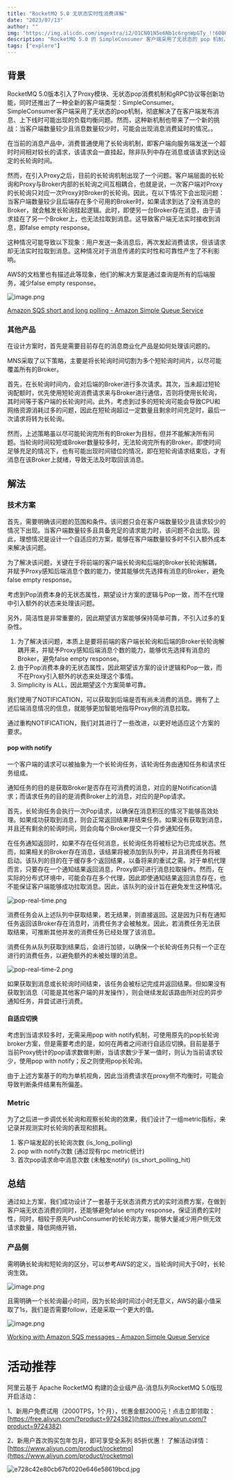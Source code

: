 ```yaml
---
title: "RocketMQ 5.0 无状态实时性消费详解"
date: "2023/07/13"
author: ""
img: "https://img.alicdn.com/imgextra/i2/O1CN01N5e6Nb1c6rgnWpGTy_!!6000000003552-0-tps-685-383.jpg"
description: "RocketMQ 5.0 的 SimpleConsumer 客户端采用了无状态的 pop 机制，彻底解决了在客户端发布消息、上下线时可能出现的负载均衡问题。"
tags: ["explore"]
---
```

## 背景
RocketMQ 5.0版本引入了Proxy模块、无状态pop消费机制和gRPC协议等创新功能，同时还推出了一种全新的客户端类型：SimpleConsumer。SimpleConsumer客户端采用了无状态的pop机制，彻底解决了在客户端发布消息、上下线时可能出现的负载均衡问题。然而，这种新机制也带来了一个新的挑战：当客户端数量较少且消息数量较少时，可能会出现消息消费延时的情况。。

在当前的消息产品中，消费普通使用了长轮询机制，即客户端向服务端发送一个超时时间相对较长的请求，该请求会一直挂起，除非队列中存在消息或该请求到达设定的长轮询时间。

然而，在引入Proxy之后，目前的长轮询机制出现了一个问题。客户端层面的长轮询和Proxy与Broker内部的长轮询之间互相耦合，也就是说，一次客户端对Proxy的长轮询只对应一次Proxy对Broker的长轮询。因此，在以下情况下会出现问题：当客户端数量较少且后端存在多个可用的Broker时，如果请求到达了没有消息的Broker，就会触发长轮询挂起逻辑。此时，即使另一台Broker存在消息，由于请求挂在了另一个Broker上，也无法拉取到消息。这导致客户端无法实时接收到消息，即false empty response。

这种情况可能导致以下现象：用户发送一条消息后，再次发起消费请求，但该请求却无法实时拉取到消息。这种情况对于消息传递的实时性和可靠性产生了不利影响。

AWS的文档里也有描述此等现象，他们的解决方案是通过查询是所有的后端服务，减少false empty response。

![image.png](https://intranetproxy.alipay.com/skylark/lark/0/2022/png/158107/1667376132112-ff090cd5-dcb1-47a4-a0f1-b6d8b1bf1d91.png#clientId=ue28794d8-7638-4&from=paste&height=169&id=ub8057e5c&originHeight=422&originWidth=2456&originalType=binary&ratio=1&rotation=0&showTitle=false&size=143889&status=done&style=none&taskId=u35e57386-2f1a-4041-8714-ec912a8927b&title=&width=982.4)

[Amazon SQS short and long polling - Amazon Simple Queue Service](https://docs.aws.amazon.com/AWSSimpleQueueService/latest/SQSDeveloperGuide/sqs-short-and-long-polling.html)

### 其他产品
在设计方案时，首先是需要目前存在的消息商业化产品是如何处理该问题的。

MNS采取了以下策略，主要是将长轮询时间切割为多个短轮询时间片，以尽可能覆盖所有的Broker。

首先，在长轮询时间内，会对后端的Broker进行多次请求。其次，当未超过短轮询配额时，优先使用短轮询消费请求来与Broker进行通信，否则将使用长轮询，其时间等于客户端的长轮询时间。此外，考虑到过多的短轮询可能会导致CPU和网络资源消耗过多的问题，因此在短轮询超过一定数量且剩余时间充足时，最后一次请求将转为长轮询。

然而，上述策略虽以尽可能轮询完所有的Broker为目标，但并不能解决所有问题。当轮询时间较短或Broker数量较多时，无法轮询完所有的Broker。即使时间足够充足的情况下，也有可能出现时间错位的情况，即在短轮询请求结束后，才有消息在该Broker上就绪，导致无法及时取回该消息。
## 解法
### 技术方案
首先，需要明确该问题的范围和条件。该问题只会在客户端数量较少且请求较少的情况下出现。当客户端数量较多且具备充足的请求能力时，该问题不会出现。因此，理想情况是设计一个自适应的方案，能够在客户端数量较多时不引入额外成本来解决该问题。

为了解决该问题，关键在于将前端的客户端长轮询和后端的Broker长轮询解耦，并赋予Proxy感知后端消息个数的能力，使其能够优先选择有消息的Broker，避免false empty response。

考虑到Pop消费本身的无状态属性，期望设计方案的逻辑与Pop一致，而不在代理中引入额外的状态来处理该问题。

另外，简洁性是非常重要的，因此期望该方案能够保持简单可靠，不引入过多的复杂性。

1. 为了解决该问题，本质上是要将前端的客户端长轮询和后端的Broker长轮询解耦开来，并赋予Proxy感知后端消息个数的能力，能够优先选择有消息的Broker，避免false empty response。
2. 由于Pop消费本身的无状态属性，因此期望该方案的设计逻辑和Pop一致，而不在Proxy引入额外的状态来处理这个事情。
3. Simplicity is ALL，因此期望这个方案简单可靠。

我们使用了NOTIFICATION，可以获取到后端是否有尚未消费的消息。拥有了上述后端消息情况的信息，就能够更加智能地指导Proxy侧的消息拉取。

通过重构NOTIFICATION，我们对其进行了一些改进，以更好地适应这个方案的要求。
#### pop with notify
一个客户端的请求可以被抽象为一个长轮询任务，该轮询任务由通知任务和请求任务组成。

通知任务的目的是获取Broker是否存在可消费的消息，对应的是Notification请求；而请求任务的目的是消费Broker上的消息，对应的是Pop请求。

首先，长轮询任务会执行一次Pop请求，以确保在消息积压的情况下能够高效处理。如果成功获取到消息，则会正常返回结果并结束任务。如果没有获取到消息，并且还有剩余的轮询时间，则会向每个Broker提交一个异步通知任务。

在任务通知返回时，如果不存在任何消息，长轮询任务将被标记为已完成状态。然而，如果相关的Broker存在消息，该结果将被添加到队列中，并且消费任务将被启动。该队列的目的在于缓存多个返回结果，以备将来的重试之需。对于单机代理而言，只要存在一个通知结果返回消息，Proxy即可进行消息拉取操作。然而，在实际的分布式环境中，可能会存在多个代理，因此即使通知结果返回消息存在，也不能保证客户端能够成功拉取消息。因此，该队列的设计旨在避免发生这种情况。

![pop-real-time.png](https://intranetproxy.alipay.com/skylark/lark/0/2023/png/158107/1687165664313-28643310-a661-4918-879a-3359c41d1ad1.png#clientId=uae322956-e2ad-4&from=drop&height=297&id=u57645751&originHeight=1124&originWidth=1844&originalType=binary&ratio=3&rotation=0&showTitle=false&size=91655&status=done&style=none&taskId=u8c9197ac-22cc-420c-940b-2e79a609bac&title=&width=487)

消费任务会从上述队列中获取结果，若无结果，则直接返回。这是因为只有在通知任务返回该Broker存在消息时，消费任务才会被触发。因此，若消费任务无法获取结果，可推断其他并发的消费任务已经处理了该消息。

消费任务从队列获取到结果后，会进行加锁，以确保一个长轮询任务只有一个正在进行的消费任务，以避免额外的未被处理的消息。

![pop-real-time-2.png](https://intranetproxy.alipay.com/skylark/lark/0/2023/png/158107/1687165684920-278b3004-5558-4b15-83b5-da3ba17920e0.png#clientId=uae322956-e2ad-4&from=drop&height=70&id=u20f8a592&originHeight=324&originWidth=3204&originalType=binary&ratio=3&rotation=0&showTitle=false&size=68826&status=done&style=none&taskId=u0b195632-789b-487e-805a-a08601c79fb&title=&width=694)

如果获取到消息或长轮询时间结束，该任务会被标记完成并返回结果。但如果没有获取到消息（可能是其他客户端的并发操作），则会继续发起该路由所对应的异步通知任务，并尝试进行消费。
#### 自适应切换
考虑到当请求较多时，无需采用pop with notify机制，可使用原先的pop长轮询broker方案，但是需要考虑的是，如何在两者之间进行自适应切换。目前是基于当前Proxy统计的pop请求数做判断，当请求数少于某一值时，则认为当前请求较少，使用pop with notify；反之则使用pop长轮询。

由于上述方案基于的均为单机视角，因此当消费请求在proxy侧不均衡时，可能会导致判断条件结果有所偏差。
### Metric
为了之后进一步调优长轮询和观察长轮询的效果，我们设计了一组metric指标，来记录并观测实时长轮询的表现和损耗。

1. 客户端发起的长轮询次数 (is_long_polling)
2. pop with notify次数 (通过现有rpc metric统计)
3. 首次pop请求命中消息次数 (未触发notify)  (is_short_polling_hit)
## 总结
通过如上方案，我们成功设计了一套基于无状态消费方式的实时消费方案，在做到客户端无状态消费的同时，还能够避免false empty response，保证消费的实时性，同时，相较于原先PushConsumer的长轮询方案，能够大量减少用户侧无效请求数量，降低网络开销，
### 产品侧
需明确长轮询和短轮询的区分，可以参考AWS的定义，当轮询时间大于0时，长轮询生效。

![image.png](https://intranetproxy.alipay.com/skylark/lark/0/2022/png/158107/1667388103483-9125ef0d-6331-4dc3-a7cd-635a8cefb70c.png#clientId=ue28794d8-7638-4&from=paste&height=139&id=uc0d1065f&originHeight=348&originWidth=2504&originalType=binary&ratio=1&rotation=0&showTitle=false&size=108764&status=done&style=none&taskId=u6948663b-eeef-4952-8e05-c672abe1887&title=&width=1001.6)

且需明确一个长轮询最小时间，因为长轮询时间过小时无意义，AWS的最小值采取了1s，我们是否需要follow，还是采取一个更大的值。

![image.png](https://intranetproxy.alipay.com/skylark/lark/0/2022/png/158107/1667388145068-54517f68-070c-4452-b461-f5f1e96eddb3.png#clientId=ue28794d8-7638-4&from=paste&height=102&id=u999d1e84&originHeight=256&originWidth=2342&originalType=binary&ratio=1&rotation=0&showTitle=false&size=98912&status=done&style=none&taskId=u931e0efc-847c-41b6-a696-98c6adcd1e9&title=&width=936.8)

[Working with Amazon SQS messages - Amazon Simple Queue Service](https://docs.aws.amazon.com/AWSSimpleQueueService/latest/SQSDeveloperGuide/working-with-messages.html#setting-up-long-polling)

# 活动推荐

阿里云基于 Apache RocketMQ 构建的企业级产品-消息队列RocketMQ 5.0版现开启活动：

1、新用户免费试用（2000TPS，1个月），优惠金额2000元！点击立即领取：[https://free.aliyun.com/?product=9724382](https://free.aliyun.com/?product=9724382)

2、新用户首次购买包年包月，即可享受全系列 85折优惠！ 了解活动详情：[https://www.aliyun.com/product/rocketmq](https://www.aliyun.com/product/rocketmq)

![e728c42e80cb67bf020e646e58619bcd.jpg](https://intranetproxy.alipay.com/skylark/lark/0/2023/jpeg/59356401/1680576637562-9af35fbf-d64b-4f81-b950-7e72f91b5ca2.jpeg#clientId=u449ffa34-59ce-4&from=paste&height=675&id=u462ad3c6&name=e728c42e80cb67bf020e646e58619bcd.jpg&originHeight=675&originWidth=1920&originalType=binary&ratio=1&rotation=0&showTitle=false&size=258156&status=done&style=none&taskId=u26cea311-dc98-45bd-8c8c-c7884e57c37&title=&width=1920)
    

